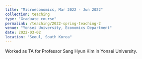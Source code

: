 ```yaml
---
title: "Microeconomics, Mar 2022 - Jun 2022"
collection: teaching
type: "Graduate course"
permalink: /teaching/2022-spring-teaching-2
venue: "Yonsei University, Economics Department"
date: 2022-03-02
location: "Seoul, South Korea"
---
```


Worked as TA for Professor Sang Hyun Kim in Yonsei University.